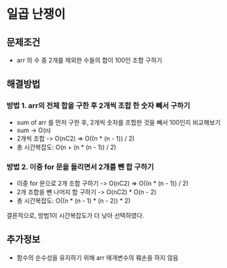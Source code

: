 # 일곱 난쟁이

## 문제조건

- arr 의 수 중 2개를 제외한 수들의 합이 100인 조합 구하기

## 해결방법

### 방법 1. arr의 전체 합을 구한 후 2개씩 조합 한 숫자 빼서 구하기

- sum of arr 를 먼저 구한 후, 2개씩 숫자를 조합한 것을 빼서 100인지 비교해보기
- sum -> O(n)
- 2개씩 조합 -> O(nC2) => O((n \* (n - 1)) / 2)
- 총 시간복잡도: O(n + (n \* (n - 1)) / 2)

### 방법 2. 이중 for 문을 돌리면서 2개를 뺀 합 구하기

- 이중 for 문으로 2개 조합 구하기 -> O(nC2) => O((n \* (n - 1)) / 2)
- 2개 조합을 뺀 나머지 합 구하기 -> O(nC2) \* O(n - 2)
- 총 시간복잡도: O((n \* (n - 1) \* (n - 2)) \* 2)

결론적으로, 방법1이 시간복잡도가 더 낮아 선택하였다.

## 추가정보

- 함수의 순수성을 유지하기 위해 arr 매개변수의 훼손을 하지 않음
